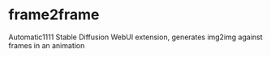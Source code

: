 # frame2frame
Automatic1111 Stable Diffusion WebUI extension, generates img2img against frames in an animation
